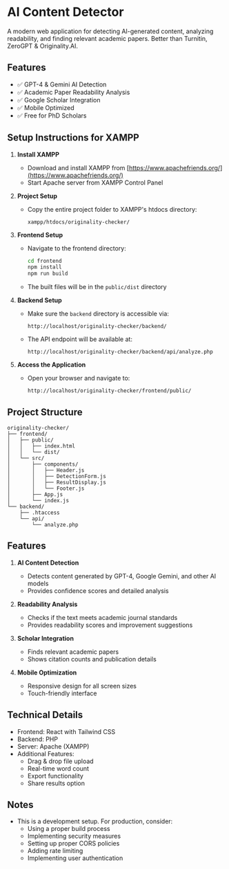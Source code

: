 # AI Content Detector

A modern web application for detecting AI-generated content, analyzing readability, and finding relevant academic papers. Better than Turnitin, ZeroGPT & Originality.AI.

## Features

- ✅ GPT-4 & Gemini AI Detection
- ✅ Academic Paper Readability Analysis
- ✅ Google Scholar Integration
- ✅ Mobile Optimized
- ✅ Free for PhD Scholars

## Setup Instructions for XAMPP

1. **Install XAMPP**
   - Download and install XAMPP from [https://www.apachefriends.org/](https://www.apachefriends.org/)
   - Start Apache server from XAMPP Control Panel

2. **Project Setup**
   - Copy the entire project folder to XAMPP's htdocs directory:
     ```
     xampp/htdocs/originality-checker/
     ```

3. **Frontend Setup**
   - Navigate to the frontend directory:
     ```bash
     cd frontend
     npm install
     npm run build
     ```
   - The built files will be in the `public/dist` directory

4. **Backend Setup**
   - Make sure the `backend` directory is accessible via:
     ```
     http://localhost/originality-checker/backend/
     ```
   - The API endpoint will be available at:
     ```
     http://localhost/originality-checker/backend/api/analyze.php
     ```

5. **Access the Application**
   - Open your browser and navigate to:
     ```
     http://localhost/originality-checker/frontend/public/
     ```

## Project Structure

```
originality-checker/
├── frontend/
│   ├── public/
│   │   ├── index.html
│   │   └── dist/
│   └── src/
│       ├── components/
│       │   ├── Header.js
│       │   ├── DetectionForm.js
│       │   ├── ResultDisplay.js
│       │   └── Footer.js
│       ├── App.js
│       └── index.js
└── backend/
    ├── .htaccess
    └── api/
        └── analyze.php
```

## Features

1. **AI Content Detection**
   - Detects content generated by GPT-4, Google Gemini, and other AI models
   - Provides confidence scores and detailed analysis

2. **Readability Analysis**
   - Checks if the text meets academic journal standards
   - Provides readability scores and improvement suggestions

3. **Scholar Integration**
   - Finds relevant academic papers
   - Shows citation counts and publication details

4. **Mobile Optimization**
   - Responsive design for all screen sizes
   - Touch-friendly interface

## Technical Details

- Frontend: React with Tailwind CSS
- Backend: PHP
- Server: Apache (XAMPP)
- Additional Features:
  - Drag & drop file upload
  - Real-time word count
  - Export functionality
  - Share results option

## Notes

- This is a development setup. For production, consider:
  - Using a proper build process
  - Implementing security measures
  - Setting up proper CORS policies
  - Adding rate limiting
  - Implementing user authentication